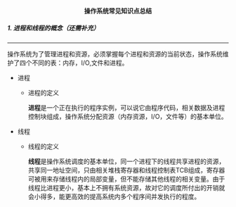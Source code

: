 <h4 align="center">操作系统常见知识点总结</h4>

##### 1. 进程和线程的概念（还需补充）

***

操作系统为了管理进程和资源，必须掌握每个进程和资源的当前状态，操作系统维护了四个不同的表：内存，I/O,文件和进程。

- 进程

  - 进程的定义

    **进程**是一个正在执行的程序实例，可以说它由程序代码，相关数据及进程控制块组成，操作系统分配资源（内存资源，I/O，文件等）的基本单位。

- 线程

  - 线程的定义

    **线程**是操作系统调度的基本单位，同一个进程下的线程共享进程的资源，共享同一地址空间，只由相关堆栈寄存器和线程控制表TCB组成，寄存器可被用来存储线程内的局部变量，但不能存储其他线程的相关变量。由于线程比进程更小，基本上不拥有系统资源，故对它的调度所付出的开销就会小得多，能更高效的提高系统内多个程序间并发执行的程度。
